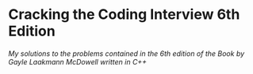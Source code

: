 # Cracking the Coding Interview 6th Edition
###### My solutions to the problems contained in the 6th edition of the Book by Gayle Laakmann McDowell written in C++

